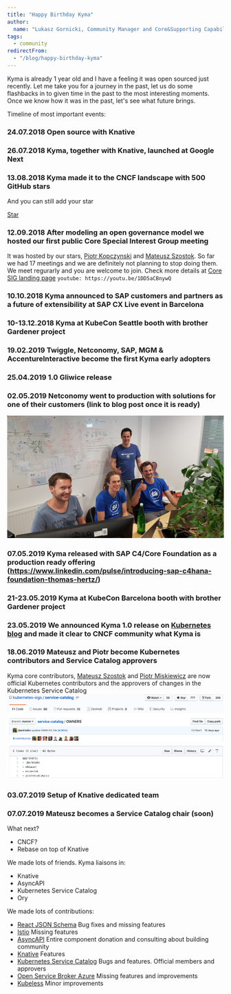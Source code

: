 ```yaml
---
title: "Happy Birthday Kyma"
author:
  name: "Lukasz Gornicki, Community Manager and Core&Supporting Capability Owner"
tags: 
  - community
redirectFrom:
  - "/blog/happy-birthday-kyma"
---
```


Kyma is already 1 year old and I have a feeling it was open sourced just recently. Let me take you for a journey in the past, let us do some flashbacks in to given time in the past to the most interesting moments. Once we know how it was in the past, let's see what future brings.

<!-- overview -->

Timeline of most important events:




### 24.07.2018 Open source with Knative
### 26.07.2018 Kyma, together with Knative, launched at Google Next 
### 13.08.2018 Kyma made it to the CNCF landscape with 500 GitHub stars

And you can still add your star 

<!-- Place this tag in your head or just before your close body tag. -->
<script async defer src="https://buttons.github.io/buttons.js"></script>
<!-- Place this tag where you want the button to render. -->
<a class="github-button" href="https://github.com/kyma-project/kyma" data-size="large" data-show-count="true" aria-label="Star kyma-project/kyma on GitHub">Star</a>

### 12.09.2018 After modeling an open governance model we hosted our first public Core Special Interest Group meeting

It was hosted by our stars, [Piotr Kopczynski](https://twitter.com/PiotrasPk) and [Mateusz Szostok](https://twitter.com/m_szostok). So far we had 17 meetings and we are definitely not planning to stop doing them. We meet regurarly and you are welcome to join. Check more details at [Core SIG landing page](https://github.com/kyma-project/community/tree/master/sig-and-wg/sig-core)
`youtube: https://youtu.be/1DD5aCBnywQ`

### 10.10.2018 Kyma announced to SAP customers and partners as a future of extensibility at SAP CX Live event in Barcelona 
### 10-13.12.2018 Kyma at KubeCon Seattle booth with brother Gardener project
### 19.02.2019 Twiggle, Netconomy, SAP, MGM & AccentureInteractive become the first Kyma early adopters
### 25.04.2019 1.0 Gliwice release
### 02.05.2019 Netconomy went to production with solutions for one of their customers (link to blog post once it is ready)

![netconomy-crew](2019-05-02_kyma_golive_netconomy.jpg)

### 07.05.2019 Kyma released with SAP C4/Core Foundation as a production ready offering (https://www.linkedin.com/pulse/introducing-sap-c4hana-foundation-thomas-hertz/)
### 21-23.05.2019 Kyma at KubeCon Barcelona booth with brother Gardener project
### 23.05.2019 We announced Kyma 1.0 release on [Kubernetes blog](https://kubernetes.io/blog/2019/05/23/kyma-extend-and-build-on-kubernetes-with-ease/) and made it clear to CNCF community what Kyma is
### 18.06.2019 Mateusz and Piotr become Kubernetes contributors and Service Catalog approvers

Kyma core contributors, [Mateusz Szostok](https://github.com/mszostok) and [Piotr Miskiewicz](https://github.com/piotrmiskiewicz) are now official Kubernetes contributors and the approvers of changes in the Kubernetes Service Catalog
![kyma-kubernetes-contributors](sig-member.png)


### 03.07.2019 Setup of Knative dedicated team
### 07.07.2019 Mateusz becomes a Service Catalog chair (soon)





What next?
- CNCF?
- Rebase on top of Knative

We made lots of friends. Kyma liaisons in:
- Knative
- AsyncAPI
- Kubernetes Service Catalog
- Ory

We made lots of contributions:
- [React JSON Schema](https://github.com/mozilla-services/react-jsonschema-form)	Bug fixes and missing features
- [Istio](https://github.com/istio/istio)	Missing features
- [AsyncAPI](https://github.com/asyncapi/asyncapi-react)	Entire component donation and consulting about building community
- [Knative](https://github.com/knative/eventing)	Features
- [Kubernetes Service Catalog](https://github.com/kubernetes-sigs/service-catalog)	Bugs and features. Official members and approvers
- [Open Service Broker Azure](https://github.com/Azure/open-service-broker-azure)	Missing features and improvements
- [Kubeless](https://github.com/kubeless/kubeless)	Minor improvements
